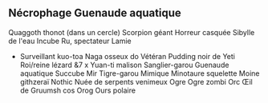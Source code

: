 ## Nécrophage Guenaude aquatique

Quaggoth thonot (dans un cercle)
Scorpion géant Horreur casquée
Sibylle de l'eau Incube
Ru, spectateur Lamie
* Surveillant kuo-toa Naga osseux
do Vétéran Pudding noir
de Yeti Roi/reine lézard
&7 x Yuan-ti malison Sanglier-garou
Guenaude aquatique Succube
Mir Tigre-garou
Mimique
Minotaure squelette
Moine githzeraï
Nothic
Nuée de serpents venimeux
Ogre
Ogre zombi
Orc Œil de Gruumsh cos
Orog
Ours polaire